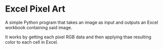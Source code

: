 # Excel Pixel Art
A simple Python program that takes an image as input and outputs an Excel workbook containing said image.

It works by getting each pixel RGB data and then applying thae resulting color to each cell in Excel.